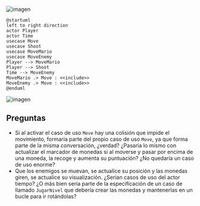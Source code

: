 ![imagen](https://user-images.githubusercontent.com/23361386/136965783-b69aa7ae-cd76-49b8-954e-6ec6d7356a85.png)

```plantuml
@startuml
left to right direction
actor Player
actor Time
usecase Move
usecase Shoot
usecase MoveMario
usecase MoveEnemy
Player --> MoveMario
Player --> Shoot
Time --> MoveEnemy
MoveMario .> Move : <<include>>
MoveEnemy .> Move : <<include>>
@enduml
```

![imagen](https://user-images.githubusercontent.com/23361386/136963199-fbed5fc7-24e9-48ac-8357-8c99ea95aafd.png)


## Preguntas
* Si al activar el caso de uso `Move` hay una colisión que impide el movimiento, formaría parte del propio caso de uso `Move`, ya que forma parte de la misma conversación, ¿verdad? ¿Pasaría lo mismo con actualizar el marcador de monedas si al moverse y pasar por encima de una moneda, la recoge y aumenta su puntuación? ¿No quedaría un caso de uso enorme?
 * Que los enemigos se muevan, se actualice su posición y las monedas giren, se actualice su visualización. ¿Serian casos de uso del actor tiempo? ¿O más bien seria parte de la especificación de un caso de llamado `JugarNivel` que debería crear las monedas y mantenerlas en un bucle para ir rotándolas?


